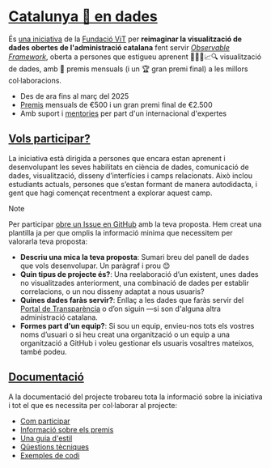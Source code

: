 # [Catalunya 👀 en dades](https://catalunya-en-dades.fndvit.org/)
És [una iniciativa](https://catalunya-en-dades.fndvit.org/)  de la [Fundació ViT](https://www.fundaciovit.org/) per **reimaginar la visualització de dades obertes de l'administració catalana** fent servir [*Observable Framework*](https://observablehq.com/framework/), oberta a persones que estigueu aprenent 🧑‍💻📓📈🔍 visualització de dades, amb 🏅 premis mensuals (i un 🏆 gran premi final) a les millors col·laboracions.

- Des de ara fins al març del 2025
- [Premis](https://catalunya-en-dades.fndvit.org/docs/pages/participa.html#premis) mensuals de €500 i un gran premi final de €2.500
- Amb suport i [mentories](https://catalunya-en-dades.fndvit.org/docs/pages/participa.html#mentories) per part d'un internacional d'expertes

## [Vols participar?](https://catalunya-en-dades.fndvit.org/docs/pages/participa.html)
La iniciativa està dirigida a persones que encara estan aprenent i desenvolupant les seves habilitats en ciència de dades, comunicació de dades, visualització, disseny d’interfícies i camps relacionats. Això inclou estudiants actuals, persones que s’estan formant de manera autodidacta, i gent que hagi començat recentment a explorar aquest camp.

> [!NOTE]  
> Per participar [obre un Issue en GitHub](https://github.com/fndvit/catalunya-en-dades/issues) amb la teva proposta. Hem creat una plantilla ja per que omplis la informació minima que necessitem per valorarla teva proposta:
> 
> - **Descriu una mica la teva proposta**: Sumari breu del panell de dades que vols desenvolupar. Un paràgraf i prou 😊
> - **Quin tipus de projecte és?**: Una reelaboració d’un existent, unes dades no visualitzades anteriorment, una combinació de dades per establir correlacions, o un nou disseny adaptat a nous usuaris? 
> - **Quines dades faràs servir?**: Enllaç a les dades que faràs servir del [Portal de Transparència](https://analisi.transparenciacatalunya.cat/browse?limitTo=datasets) o d’on siguin —si son d'alguna altra administració catalana.
> - **Formes part d'un equip?**: Si sou un equip, envieu-nos tots els vostres noms d’usuari o si heu creat una organització o un equip a una organització a GitHub i voleu gestionar els usuaris vosaltres mateixos, també podeu.

## [Documentació](https://catalunya-en-dades.fndvit.org/)
A la documentació del projecte trobareu tota la informació sobre la iniciativa i tot el que es necessita per col·laborar al projecte:
- [Com participar](https://catalunya-en-dades.fndvit.org/docs/pages/participa.html)
- [Informació sobre els premis](https://catalunya-en-dades.fndvit.org/docs/pages/participa.html#premis)
- [Una guia d'estil](https://catalunya-en-dades.fndvit.org/docs/pages/guia.html)
- [Qüestions tècniques](https://catalunya-en-dades.fndvit.org/docs/pages/preguntes-tecniques.html)
- [Exemples de codi](https://catalunya-en-dades.fndvit.org/docs/pages/preguntes-tecniques.html#gr%C3%A0fics-amb-plot)